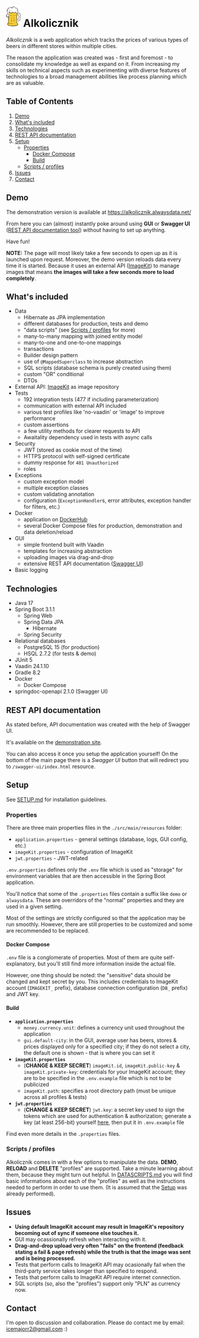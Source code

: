 # ![Logo](src/main/resources/META-INF/resources/beer-mug-icon.png) Alkolicznik
*Alkolicznik* is a web application which tracks the prices of various types of beers in different stores within multiple cities.

The reason the application was created was - first and foremost - to consolidate my knowledge as well as expand on it. From increasing my skills on technical aspects such as experimenting with diverse features of technologies to a broad management abilities like process planning which are as valuable.

## Table of Contents
1. [Demo](#demo)
2. [What's included](#whats-included)
3. [Technologies](#technologies)
4. [REST API documentation](#rest-api-documentation)
5. [Setup](#setup)
   * [Properties](#properties)
       * [Docker Compose](#docker-compose)
       * [Build](#build)
   * [Scripts / profiles](#scripts--profiles)
7. [Issues](#issues)
8. [Contact](#contact)

## Demo
The demonstration version is available at https://alkolicznik.alwaysdata.net/

From here you can (almost) instantly poke around using **GUI** or **Swagger UI** ([REST API documentation tool](https://swagger.io/tools/swagger-ui/)) without having to set up anything.

Have fun!

**NOTE:** The page will most likely take a few seconds to open up as it is launched upon request. Moreover, the demo version reloads data every time it is started. Because it uses an external API ([ImageKit](https://imagekit.io/)) to manage images that means **the images will take a few seconds more to load completely**.

<!---PUT A VIDEO OF APP-->

## What's included
* Data
    * Hibernate as JPA implementation
    * different databases for production, tests and demo
    * "data scripts" (see [Scripts / profiles](#scripts--profiles) for more)
    * many-to-many mapping with joined entity model
    * many-to-one and one-to-one mappings
    * transactions
    * Builder design pattern
    * use of `@MappedSuperclass` to increase abstraction
    * SQL scripts (database schema is purely created using them)
    * custom "OR" conditional
    * DTOs
* External API: [ImageKit](https://imagekit.io/) as image repository
* Tests
    * 192 integration tests (477 if including parameterization)
    * communication with external API included
    * various test profiles like 'no-vaadin' or 'image' to improve performance
    * custom assertions
    * a few utility methods for clearer requests to API
    * Awaitality dependency used in tests with async calls
* Security
    * JWT (stored as cookie most of the time)
    * HTTPS protocol with self-signed certificate
    * dummy response for `401 Unauthorized`
    * roles
* Exceptions
    * custom exception model
    * multiple exception classes
    * custom validating annotation
    * configuration (`ExceptionHandler`s, error attributes, exception handler for filters, etc.)
* Docker
    * application on [DockerHub](https://hub.docker.com/r/icemajor/alkolicznik)
    * several Docker Compose files for production, demonstration and data deletion/reload
* GUI
    * simple frontend built with Vaadin
    * templates for increasing abstraction
    * uploading images via drag-and-drop
    * extensive REST API documentation ([Swagger UI](https://swagger.io/tools/swagger-ui/))
* Basic logging

## Technologies
* Java 17
* Spring Boot 3.1.1
    * Spring Web
    * Spring Data JPA
        * Hibernate
    * Spring Security
* Relational databases
    * PostgreSQL 15 (for production)
    * HSQL 2.7.2 (for tests & demo)
* JUnit 5
* Vaadin 24.1.10
* Gradle 8.2
* Docker
    * Docker Compose
* springdoc-openapi 2.1.0 (Swagger UI)

## REST API documentation
As stated before, API documentation was created with the help of Swagger UI.

It's available on the [demonstration site](https://alkolicznik.alwaysdata.net/swagger-ui/index.html).

You can also access it once you setup the application yourself! On the bottom of the main page there is a *Swagger UI* button that will redirect you to `/swagger-ui/index.html` resource.

## Setup
See [SETUP.md](SETUP.md) for installation guidelines.

### Properties
There are three main properties files in the `./src/main/resources` folder:
* `application.properties` - general settings (database, logs, GUI config, etc.)
* `imageKit.properties` - configuration of ImageKit
* `jwt.properties` - JWT-related

`.env.properties` defines only the `.env` file which is used as "storage" for environment variables that are then accessible in the Spring Boot application.

You'll notice that some of the `.properties` files contain a suffix like `demo` or `alwaysdata`. These are overridors of the "normal" properties and they are used in a given setting.

Most of the settings are strictly configured so that the application may be run smoothly. However, there are still properties to be customized and some are recommended to be replaced.
#### Docker Compose
`.env` file is a conglomerate of properties. Most of them are quite self-explanatory, but you'll still find more information inside the actual file.

However, one thing should be noted: the "sensitive" data should be changed and kept secret by you. This includes credentials to ImageKit account (`IMAGEKIT_` prefix), database connection configuration (`DB_` prefix) and JWT key.

#### Build
* **`application.properties`**
    * `money.currency.unit`: defines a currency unit used throughout the application
    * `gui.default-city`: in the GUI, average user has beers, stores & prices displayed only for a specified city; if they do not select a city, the default one is shown - that is where you can set it
* **`imageKit.properties`**
    * (**CHANGE & KEEP SECRET**) `imageKit.id`, `imageKit.public-key` & `imageKit.private-key`: credentials for your ImageKit account; they are to be specified in the `.env.example` file which is not to be publicized
    * `imageKit.path`: specifies a root directory path (must be unique across all profiles & tests)
* **`jwt.properties`**
    * (**CHANGE & KEEP SECRET**) `jwt.key`: a secret key used to sign the tokens which are used for authentication & authorization; generate a key (at least 256-bit) yourself [here](https://asecuritysite.com/encryption/plain), then put it in `.env.example` file

Find even more details in the `.properties` files.

### Scripts / profiles
Alkolicznik comes in with a few options to manipulate the data. **DEMO**, **RELOAD** and **DELETE** "profiles" are supported. Take a minute learning about them, because they might turn out helpful. In [DATASCRIPTS.md](DATASCRIPTS.md) you will find basic informations about each of the "profiles" as well as the instructions needed to perform in order to use them. (It is assumed that the [Setup](#setup) was already performed).

## Issues
* **Using default ImageKit account may result in ImageKit's repository becoming out of sync if someone else touches it.**
* GUI may ocassionally refresh when interacting with it.
* **Drag-and-drop upload very often "fails" on the frontend (feedback stating a fail & page refresh) while the truth is that the image was sent and is being processed.**
* Tests that perform calls to ImageKit API may ocasionally fail when the third-party service takes longer than specified to respond.
* Tests that perform calls to ImageKit API require internet connection.
* SQL scripts (so, also the "profiles") support only "PLN" as currency now.

## Contact
I'm open to discussion and collaboration. Please do contact me by email: icemajorr2@gmail.com :)
